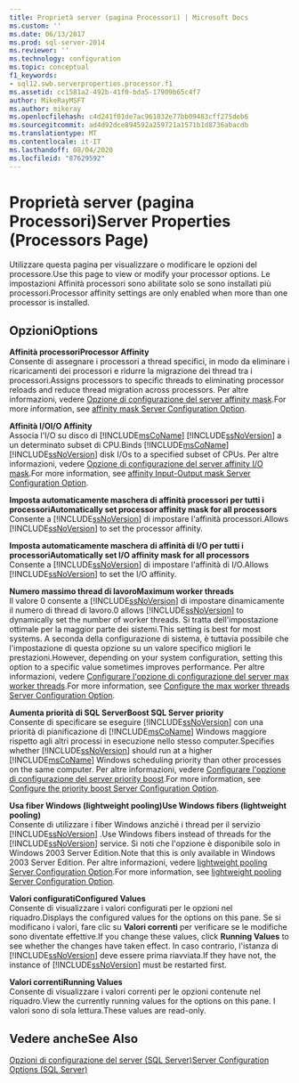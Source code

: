 ```yaml
---
title: Proprietà server (pagina Processori) | Microsoft Docs
ms.custom: ''
ms.date: 06/13/2017
ms.prod: sql-server-2014
ms.reviewer: ''
ms.technology: configuration
ms.topic: conceptual
f1_keywords:
- sql12.swb.serverproperties.processor.f1
ms.assetid: cc1581a2-492b-41f0-bda5-17909b65c4f7
author: MikeRayMSFT
ms.author: mikeray
ms.openlocfilehash: c4d241f01de7ac961832e77bb09483cff275deb6
ms.sourcegitcommit: ad4d92dce894592a259721a1571b1d8736abacdb
ms.translationtype: MT
ms.contentlocale: it-IT
ms.lasthandoff: 08/04/2020
ms.locfileid: "87629592"
---
```

# <a name="server-properties-processors-page"></a><span data-ttu-id="521a4-102">Proprietà server (pagina Processori)</span><span class="sxs-lookup"><span data-stu-id="521a4-102">Server Properties (Processors Page)</span></span>
  <span data-ttu-id="521a4-103">Utilizzare questa pagina per visualizzare o modificare le opzioni del processore.</span><span class="sxs-lookup"><span data-stu-id="521a4-103">Use this page to view or modify your processor options.</span></span> <span data-ttu-id="521a4-104">Le impostazioni Affinità processori sono abilitate solo se sono installati più processori.</span><span class="sxs-lookup"><span data-stu-id="521a4-104">Processor affinity settings are only enabled when more than one processor is installed.</span></span>  
  
## <a name="options"></a><span data-ttu-id="521a4-105">Opzioni</span><span class="sxs-lookup"><span data-stu-id="521a4-105">Options</span></span>  
 <span data-ttu-id="521a4-106">**Affinità processori**</span><span class="sxs-lookup"><span data-stu-id="521a4-106">**Processor Affinity**</span></span>  
 <span data-ttu-id="521a4-107">Consente di assegnare i processori a thread specifici, in modo da eliminare i ricaricamenti dei processori e ridurre la migrazione dei thread tra i processori.</span><span class="sxs-lookup"><span data-stu-id="521a4-107">Assigns processors to specific threads to eliminating processor reloads and reduce thread migration across processors.</span></span> <span data-ttu-id="521a4-108">Per altre informazioni, vedere [Opzione di configurazione del server affinity mask](affinity-mask-server-configuration-option.md).</span><span class="sxs-lookup"><span data-stu-id="521a4-108">For more information, see [affinity mask Server Configuration Option](affinity-mask-server-configuration-option.md).</span></span>  
  
 <span data-ttu-id="521a4-109">**Affinità I/O**</span><span class="sxs-lookup"><span data-stu-id="521a4-109">**I/O Affinity**</span></span>  
 <span data-ttu-id="521a4-110">Associa l'I/O su disco di [!INCLUDE[msCoName](../../includes/msconame-md.md)] [!INCLUDE[ssNoVersion](../../includes/ssnoversion-md.md)] a un determinato subset di CPU.</span><span class="sxs-lookup"><span data-stu-id="521a4-110">Binds [!INCLUDE[msCoName](../../includes/msconame-md.md)] [!INCLUDE[ssNoVersion](../../includes/ssnoversion-md.md)] disk I/Os to a specified subset of CPUs.</span></span> <span data-ttu-id="521a4-111">Per altre informazioni, vedere [Opzione di configurazione del server affinity I/O mask](affinity-input-output-mask-server-configuration-option.md).</span><span class="sxs-lookup"><span data-stu-id="521a4-111">For more information, see [affinity Input-Output mask Server Configuration Option](affinity-input-output-mask-server-configuration-option.md).</span></span>  
  
 <span data-ttu-id="521a4-112">**Imposta automaticamente maschera di affinità processori per tutti i processori**</span><span class="sxs-lookup"><span data-stu-id="521a4-112">**Automatically set processor affinity mask for all processors**</span></span>  
 <span data-ttu-id="521a4-113">Consente a [!INCLUDE[ssNoVersion](../../includes/ssnoversion-md.md)] di impostare l'affinità processori.</span><span class="sxs-lookup"><span data-stu-id="521a4-113">Allows [!INCLUDE[ssNoVersion](../../includes/ssnoversion-md.md)] to set the processor affinity.</span></span>  
  
 <span data-ttu-id="521a4-114">**Imposta automaticamente maschera di affinità di I/O per tutti i processori**</span><span class="sxs-lookup"><span data-stu-id="521a4-114">**Automatically set I/O affinity mask for all processors**</span></span>  
 <span data-ttu-id="521a4-115">Consente a [!INCLUDE[ssNoVersion](../../includes/ssnoversion-md.md)] di impostare l'affinità di I/O.</span><span class="sxs-lookup"><span data-stu-id="521a4-115">Allows [!INCLUDE[ssNoVersion](../../includes/ssnoversion-md.md)] to set the I/O affinity.</span></span>  
  
 <span data-ttu-id="521a4-116">**Numero massimo thread di lavoro**</span><span class="sxs-lookup"><span data-stu-id="521a4-116">**Maximum worker threads**</span></span>  
 <span data-ttu-id="521a4-117">Il valore 0 consente a [!INCLUDE[ssNoVersion](../../includes/ssnoversion-md.md)] di impostare dinamicamente il numero di thread di lavoro.</span><span class="sxs-lookup"><span data-stu-id="521a4-117">0 allows [!INCLUDE[ssNoVersion](../../includes/ssnoversion-md.md)] to dynamically set the number of worker threads.</span></span> <span data-ttu-id="521a4-118">Si tratta dell'impostazione ottimale per la maggior parte dei sistemi.</span><span class="sxs-lookup"><span data-stu-id="521a4-118">This setting is best for most systems.</span></span> <span data-ttu-id="521a4-119">A seconda della configurazione di sistema, è tuttavia possibile che l'impostazione di questa opzione su un valore specifico migliori le prestazioni.</span><span class="sxs-lookup"><span data-stu-id="521a4-119">However, depending on your system configuration, setting this option to a specific value sometimes improves performance.</span></span> <span data-ttu-id="521a4-120">Per altre informazioni, vedere [Configurare l'opzione di configurazione del server max worker threads](configure-the-max-worker-threads-server-configuration-option.md).</span><span class="sxs-lookup"><span data-stu-id="521a4-120">For more information, see [Configure the max worker threads Server Configuration Option](configure-the-max-worker-threads-server-configuration-option.md).</span></span>  
  
 <span data-ttu-id="521a4-121">**Aumenta priorità di SQL Server**</span><span class="sxs-lookup"><span data-stu-id="521a4-121">**Boost SQL Server priority**</span></span>  
 <span data-ttu-id="521a4-122">Consente di specificare se eseguire [!INCLUDE[ssNoVersion](../../includes/ssnoversion-md.md)] con una priorità di pianificazione di [!INCLUDE[msCoName](../../includes/msconame-md.md)] Windows maggiore rispetto agli altri processi in esecuzione nello stesso computer.</span><span class="sxs-lookup"><span data-stu-id="521a4-122">Specifies whether [!INCLUDE[ssNoVersion](../../includes/ssnoversion-md.md)] should run at a higher [!INCLUDE[msCoName](../../includes/msconame-md.md)] Windows scheduling priority than other processes on the same computer.</span></span> <span data-ttu-id="521a4-123">Per altre informazioni, vedere [Configurare l'opzione di configurazione del server priority boost](configure-the-priority-boost-server-configuration-option.md).</span><span class="sxs-lookup"><span data-stu-id="521a4-123">For more information, see [Configure the priority boost Server Configuration Option](configure-the-priority-boost-server-configuration-option.md).</span></span>  
  
 <span data-ttu-id="521a4-124">**Usa fiber Windows (lightweight pooling)**</span><span class="sxs-lookup"><span data-stu-id="521a4-124">**Use Windows fibers (lightweight pooling)**</span></span>  
 <span data-ttu-id="521a4-125">Consente di utilizzare i fiber Windows anziché i thread per il servizio [!INCLUDE[ssNoVersion](../../includes/ssnoversion-md.md)] .</span><span class="sxs-lookup"><span data-stu-id="521a4-125">Use Windows fibers instead of threads for the [!INCLUDE[ssNoVersion](../../includes/ssnoversion-md.md)] service.</span></span> <span data-ttu-id="521a4-126">Si noti che l'opzione è disponibile solo in Windows 2003 Server Edition.</span><span class="sxs-lookup"><span data-stu-id="521a4-126">Note that this is only available in Windows 2003 Server Edition.</span></span> <span data-ttu-id="521a4-127">Per altre informazioni, vedere [lightweight pooling Server Configuration Option](lightweight-pooling-server-configuration-option.md).</span><span class="sxs-lookup"><span data-stu-id="521a4-127">For more information, see [lightweight pooling Server Configuration Option](lightweight-pooling-server-configuration-option.md).</span></span>  
  
 <span data-ttu-id="521a4-128">**Valori configurati**</span><span class="sxs-lookup"><span data-stu-id="521a4-128">**Configured Values**</span></span>  
 <span data-ttu-id="521a4-129">Consente di visualizzare i valori configurati per le opzioni nel riquadro.</span><span class="sxs-lookup"><span data-stu-id="521a4-129">Displays the configured values for the options on this pane.</span></span> <span data-ttu-id="521a4-130">Se si modificano i valori, fare clic su **Valori correnti** per verificare se le modifiche sono diventate effettive.</span><span class="sxs-lookup"><span data-stu-id="521a4-130">If you change these values, click **Running Values** to see whether the changes have taken effect.</span></span> <span data-ttu-id="521a4-131">In caso contrario, l'istanza di [!INCLUDE[ssNoVersion](../../includes/ssnoversion-md.md)] deve essere prima riavviata.</span><span class="sxs-lookup"><span data-stu-id="521a4-131">If they have not, the instance of [!INCLUDE[ssNoVersion](../../includes/ssnoversion-md.md)] must be restarted first.</span></span>  
  
 <span data-ttu-id="521a4-132">**Valori correnti**</span><span class="sxs-lookup"><span data-stu-id="521a4-132">**Running Values**</span></span>  
 <span data-ttu-id="521a4-133">Consente di visualizzare i valori correnti per le opzioni contenute nel riquadro.</span><span class="sxs-lookup"><span data-stu-id="521a4-133">View the currently running values for the options on this pane.</span></span> <span data-ttu-id="521a4-134">I valori sono di sola lettura.</span><span class="sxs-lookup"><span data-stu-id="521a4-134">These values are read-only.</span></span>  
  
## <a name="see-also"></a><span data-ttu-id="521a4-135">Vedere anche</span><span class="sxs-lookup"><span data-stu-id="521a4-135">See Also</span></span>  
 [<span data-ttu-id="521a4-136">Opzioni di configurazione del server &#40;SQL Server&#41;</span><span class="sxs-lookup"><span data-stu-id="521a4-136">Server Configuration Options &#40;SQL Server&#41;</span></span>](server-configuration-options-sql-server.md)  
  
  
